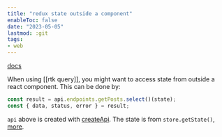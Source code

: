 ```yaml
---
title: "redux state outside a component"
enableToc: false
date: "2023-05-05"
lastmod: :git
tags:
- web
---
```


[docs](https://redux-toolkit.js.org/rtk-query/usage/usage-without-react-hooks#accessing-cached-data--request-status)

When using [[rtk query]], you might want to access state from outside
a react component. This can be done by:
```ts
const result = api.endpoints.getPosts.select()(state);
const { data, status, error } = result;
```
`api` above is created with [createApi](https://redux-toolkit.js.org/rtk-query/usage-with-typescript#createapi).
The state is from `store.getState()`, [more](https://redux.js.org/api/createstore).